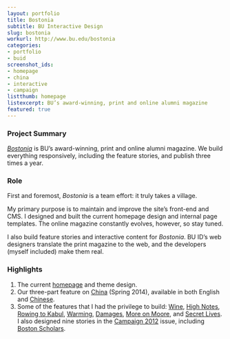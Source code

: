 ```yaml
---
layout: portfolio
title: Bostonia
subtitle: BU Interactive Design
slug: bostonia
workurl: http://www.bu.edu/bostonia
categories:
- portfolio
- buid
screenshot_ids:
- homepage
- china
- interactive
- campaign
listthumb: homepage
listexcerpt: BU’s award-winning, print and online alumni magazine
featured: true
---
```


### Project Summary

[*Bostonia*](http://www.bu.edu/bostonia) is BU’s award-winning, print and online alumni magazine. We build everything responsively, including the feature stories, and publish three times a year.

### Role

First and foremost, *Bostonia* is a team effort: it truly takes a village.

My primary purpose is to maintain and improve the site’s front-end and CMS. I designed and built the current homepage design and internal page templates. The online magazine constantly evolves, however, so stay tuned.

I also build feature stories and interactive content for *Bostonia*. BU ID’s web designers translate the print magazine to the web, and the developers (myself included) make them real.

### Highlights

1.	The current [homepage](http://www.bu.edu/bostonia/winter-spring14) and theme design.
2.	Our three-part feature on [China](http://www.bu.edu/bostonia/winter-spring14/china) (Spring 2014), available in both English and [Chinese](http://www.bu.edu/bostonia/winter-spring14/china/chinese/).
3.	Some of the features that I had the privilege to build: [Wine](http://www.bu.edu/bostonia/fall13/wine), [High Notes](http://www.bu.edu/bostonia/high-notes), [Rowing to Kabul](http://www.bu.edu/bostonia/summer13/rowing), [Warming](http://www.bu.edu/bostonia/summer13/warming), [Damages](http://www.bu.edu/bostonia/winter-spring13/station-nightclub), [More on Moore](http://www.bu.edu/bostonia/summer12/moore), and [Secret Lives](http://www.bu.edu/bostonia/summer12/secret). I also designed nine stories in the [Campaign 2012](http://www.bu.edu/bostonia/campaign12) issue, including [Boston Scholars](http://www.bu.edu/bostonia/campaign12/boston-scholars).